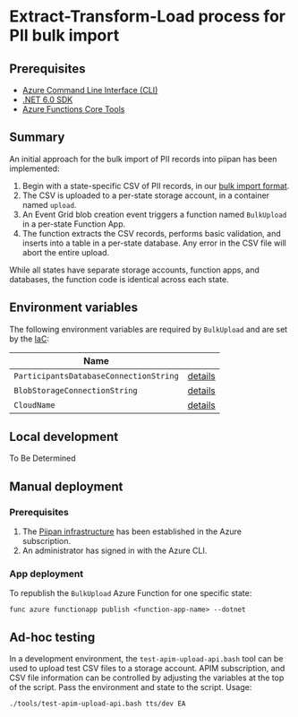 # Extract-Transform-Load process for PII bulk import

## Prerequisites
- [Azure Command Line Interface (CLI)](https://docs.microsoft.com/en-us/cli/azure/install-azure-cli)
- [.NET 6.0 SDK](https://dotnet.microsoft.com/download)
- [Azure Functions Core Tools](https://docs.microsoft.com/en-us/azure/azure-functions/functions-run-local)

## Summary

An initial approach for the bulk import of PII records into piipan has been implemented:
1. Begin with a state-specific CSV of PII records, in our [bulk import format](bulk-import.md).
1. The CSV is uploaded to a per-state storage account, in a container named `upload`.
1. An Event Grid blob creation event triggers a function named `BulkUpload` in a per-state Function App.
1. The function extracts the CSV records, performs basic validation, and inserts into a table in a per-state database. Any error in the CSV file will abort the entire upload.

While all states have separate storage accounts, function apps, and databases, the function code is identical across each state.

## Environment variables

The following environment variables are required by `BulkUpload` and are set by the [IaC](../../docs/iac.md):

| Name | |
|---|---|
| `ParticipantsDatabaseConnectionString` | [details](../../docs/iac.md#\:\~\:text=ParticipantsDatabaseConnectionString) |
| `BlobStorageConnectionString` | [details](../../docs/iac.md#\:\~\:text=BlobStorageConnectionString) |
| `CloudName` | [details](../../docs/iac.md#\:\~\:text=CloudName) |

## Local development

To Be Determined

## Manual deployment

### Prerequisites
1. The [Piipan infrastructure](../../docs/iac.md) has been established in the Azure subscription.
1. An administrator has signed in with the Azure CLI.

### App deployment
To republish the `BulkUpload` Azure Function for one specific state:
```
func azure functionapp publish <function-app-name> --dotnet
```

## Ad-hoc testing

In a development environment, the `test-apim-upload-api.bash` tool can be used to upload test CSV files to a storage account. APIM subscription, and CSV file information can be controlled by adjusting the variables at the top of the script.  Pass the environment and state to the script. Usage:

```
./tools/test-apim-upload-api.bash tts/dev EA
```
